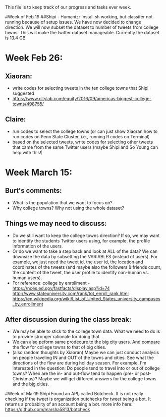 This file is to keep track of our progress and tasks ever week.

#Week of Feb 19
##Shipi - Humanizr 
Install.sh working, but classifer not running because of setup issues. We have now decided to change direction. We will now subset the dataset to number of tweets from college towns. This will make the twitter dataset manageable. Currently the dataset is 13.4 GB. 

# Week Feb 26:
## Xiaoran:
* write codes for selecting tweets in the ten college towns that Shipi suggested 
* https://www.citylab.com/equity/2016/09/americas-biggest-college-towns/498755/
## Claire:
* run codes to select the college towns 
(or can just show Xiaoran how to run codes on Penn State Cluster, i.e., running R codes on Terminal)
* based on the selected tweets, write codes for selecting other tweets that came from the same Twitter users 
(maybe Shipi and So Young can help with this!)

# Week March 15:
## Burt's comments:
* What is the population that we want to focus on?
* Why college towns? Why not using the whole dataset?
## Things we may need to discuss:
* Do we still want to keep the college towns direction? If so, we may want to identify the students Twitter users using, for example, the profile information of the users.
* Or do we want to take a step back and look at ALL of the data? We can downsize the data by subsetting the VARIABLES (instead of users). For example, we just need the tweet id, the user id, the location and coordinates of the tweets (and maybe also the followers & friends count, the content of the tweet, the user profile to identify non-human vs. human users).
* For reference: college by enrollment - https://nces.ed.gov/fastfacts/display.asp?id=74
http://www.stateuniversity.com/rank/tot_enroll_rank.html
https://en.wikipedia.org/wiki/List_of_United_States_university_campuses_by_enrollment
## After discussion during the class break:
* We may be able to stick to the college town data. What we need to do is to provide stronger rationale for doing that.
* We can also peform same prodecure to the big city users. And compare the flow for college towns to that of big cities.
* (also random thoughts by Xiaoran) Maybe we can just conduct analysis on people traveling IN and OUT of the towns and cities. See what the directions of the flow are during holiday season. For example, I'm interested in the question: Do people tend to travel into or out of college towns? When are the in- and out-flow tend to happen (pre- or post-Christmas)? Maybe we will get different answers for the college towns and the big cities.

#Week of Mar19
Shipi
Found an API, called Botcheck. It is not really checking if the tweet is organization butchecks for tweet being a bot. It returns a probablity of an account being a bot. 
more info here: https://github.com/marsha5813/botcheck
